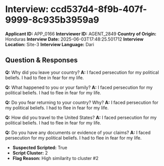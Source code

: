 # Interview: ccd537d4-8f9b-407f-9999-8c935b3959a9
**Applicant ID:** APP_0166
**Interviewer ID:** AGENT_2849
**Country of Origin:** Honduras
**Interview Date:** 2025-06-03T17:48:25.501712
**Interview Location:** Site-3
**Interview Language:** Dari

## Question & Responses

**Q:** Why did you leave your country?
**A:** I faced persecution for my political beliefs. I had to flee in fear for my life.

**Q:** What happened to you or your family?
**A:** I faced persecution for my political beliefs. I had to flee in fear for my life.

**Q:** Do you fear returning to your country? Why?
**A:** I faced persecution for my political beliefs. I had to flee in fear for my life.

**Q:** How did you travel to the United States?
**A:** I faced persecution for my political beliefs. I had to flee in fear for my life.

**Q:** Do you have any documents or evidence of your claims?
**A:** I faced persecution for my political beliefs. I had to flee in fear for my life.

- **Suspected Scripted:** True
- **Script Cluster:** 2
- **Flag Reason:** High similarity to cluster #2